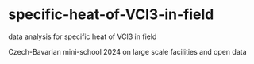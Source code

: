 # specific-heat-of-VCl3-in-field

data analysis for specific heat of VCl3 in field

Czech-Bavarian
mini-school 2024
on large scale facilities and open data
